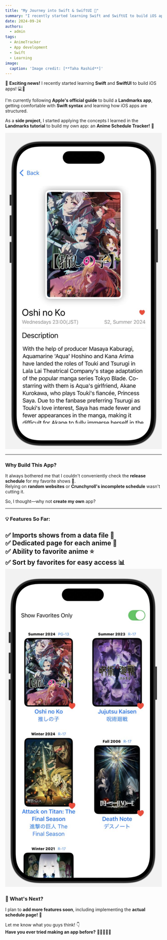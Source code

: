 ```yaml
---
title: "My Journey into Swift & SwiftUI 🚀"
summary: "I recently started learning Swift and SwiftUI to build iOS apps! Here's my experience so far and the anime schedule tracker I'm working on."
date: 2024-09-24
authors:
  - admin
tags:
  - AnimeTracker
  - App development
  - Swift
  - Learning
image:
  caption: 'Image credit: [**Taha Rashid**]'
---
```



🚀 **Exciting news!** I recently started learning **Swift** and **SwiftUI** to build iOS apps! 💻📱  

I'm currently following **Apple's official guide** to build a **Landmarks app**, getting comfortable with **Swift syntax** and learning how iOS apps are structured.  

As a **side project**, I started applying the concepts I learned in the **Landmarks tutorial** to build my own app: an **Anime Schedule Tracker!** 🎌  

![Details page](images/details.jpeg)

---

### **Why Build This App?**  

It always bothered me that I couldn't conveniently check the **release schedule** for my favorite shows 😤.  
Relying on **random websites** or **Crunchyroll's incomplete schedule** wasn't cutting it.  

So, I thought—why not **create my own** app?  

---

### **💡 Features So Far:**  

✅ Imports shows from a data file 📂  
✅ Dedicated page for each anime 📄  
✅ Ability to favorite anime ⭐  
✅ Sort by favorites for easy access 📊  
![Favorite List page](images/favorites.jpeg)
---

### **🚀 What's Next?**  

I plan to **add more features soon**, including implementing the **actual schedule page!** 📅  

Let me know what you guys think! 👇  
**Have you ever tried making an app before?** 💬👨‍💻👩‍💻  